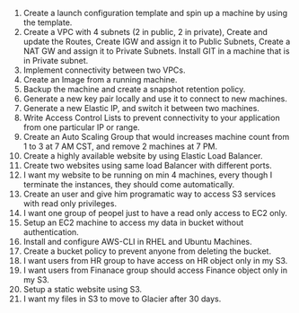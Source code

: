 1. Create a launch configuration template and spin up a machine by using the template.
2. Create a VPC with 4 subnets (2 in public, 2 in private), Create and update the Routes, Create IGW and assign it to Public Subnets, Create a NAT GW and assign it to Private Subnets.  Install GIT in a machine that is in Private subnet.
3. Implement connectivity between two VPCs.
4. Create an Image from a running machine.  
5. Backup the machine and create a snapshot retention policy.
6. Generate a new key pair locally and use it to connect to new machines.
7. Generate a new Elastic IP, and switch it between two machines.
8. Write Access Control Lists to prevent connectivity to your application from one particular IP or range.
9. Create an Auto Scaling Group that would increases machine count from 1 to 3 at 7 AM CST, and remove 2 machines at 7 PM.
10. Create a highly available website by using Elastic Load Balancer.
11. Create two websites using same load Balancer with different ports.
12. I want my website to be running on min 4 machines, every though I terminate the instances, they should come automatically.
13. Create an user and give him programatic way to access S3 services with read only privileges.
14. I want one group of peopel just to have a read only access to EC2 only.
15. Setup an EC2 machine to access my data in bucket without authentication.
16. Install and configure AWS-CLI in RHEL and Ubuntu Machines.
17. Create a bucket policy to prevent anyone from deleting the bucket.
18. I want users from HR group to have access on HR object only in my S3.
19. I want users from Finanace group should access Finance object only in my S3.
20. Setup a static website using S3.
21. I want my files in S3 to move to Glacier after 30 days.
